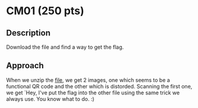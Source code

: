 # CM01 (250 pts)

## Description
Download the file and find a way to get the flag.

## Approach
When we unzip the [file](cm01.zip), we get 2 images, one which seems to be a functional QR code and the other which is distorded. Scanning the first one, we get `Hey, I've put the flag into the other file using the same trick we always use. You know what to do. :)
